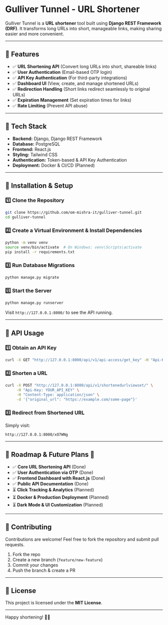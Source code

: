 # Gulliver Tunnel - URL Shortener

Gulliver Tunnel is a **URL shortener** tool built using **Django REST Framework (DRF)**. It transforms long URLs into short, manageable links, making sharing easier and more convenient.

---

## 🔹 Features
- ✅ **URL Shortening API** (Convert long URLs into short, shareable links)
- ✅ **User Authentication** (Email-based OTP login)
- ✅ **API Key Authentication** (For third-party integrations)
- ✅ **Dashboard UI** (View, create, and manage shortened URLs)
- ✅ **Redirection Handling** (Short links redirect seamlessly to original URLs)
- ✅ **Expiration Management** (Set expiration times for links)
- ✅ **Rate Limiting** (Prevent API abuse)

---

## 🔹 Tech Stack
- **Backend:** Django, Django REST Framework
- **Database:** PostgreSQL
- **Frontend:** React.js
- **Styling:** Tailwind CSS
- **Authentication:** Token-based & API Key Authentication
- **Deployment:** Docker & CI/CD (Planned)

---

## 🔹 Installation & Setup

### 1️⃣ Clone the Repository
```bash
git clone https://github.com/om-mishra-it/gulliver-tunnel.git
cd gulliver-tunnel
```

### 2️⃣ Create a Virtual Environment & Install Dependencies
```bash
python -m venv venv
source venv/bin/activate  # On Windows: venv\Scripts\activate
pip install -r requirements.txt
```

### 3️⃣ Run Database Migrations
```bash
python manage.py migrate
```

### 5️⃣ Start the Server
```bash
python manage.py runserver
```

Visit `http://127.0.0.1:8000/` to see the API running.

---

## 🔹 API Usage
### **1️⃣ Obtain an API Key**
```bash
curl -X GET "http://127.0.0.1:8000/api/v1/api-access/get_key" -H "Api-Key: YOUR_API_KEY"
```

### **2️⃣ Shorten a URL**
```bash
curl -X POST "http://127.0.0.1:8000/api/v1/shortenedurlviewset/" \
     -H "Api-Key: YOUR_API_KEY" \
     -H "Content-Type: application/json" \
     -d '{"original_url": "https://example.com/some-page"}'
```

### **3️⃣ Redirect from Shortened URL**
Simply visit:
```
http://127.0.0.1:8000/xO7WNg
```

---

## 🔹 Roadmap & Future Plans 🚀
- ✅ **Core URL Shortening API** (Done)
- ✅ **User Authentication via OTP** (Done)
- ✅ **Frontend Dashboard with React.js** (Done)
- ✅ **Public API Documentation** (Done)
- ⏳ **Click Tracking & Analytics** (Planned)
- ⏳ **Docker & Production Deployment** (Planned)
- ⏳ **Dark Mode & UI Customization** (Planned)

---

## 🔹 Contributing
Contributions are welcome! Feel free to fork the repository and submit pull requests.

1. Fork the repo
2. Create a new branch (`feature/new-feature`)
3. Commit your changes
4. Push the branch & create a PR

---

## 🔹 License
This project is licensed under the **MIT License**.

---

Happy shortening! 🎉🚀

